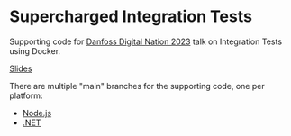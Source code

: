 # Supercharged Integration Tests

Supporting code for [Danfoss Digital Nation 2023](https://danfossdigitalnation.com/) talk on Integration Tests using Docker.

[Slides](https://dgg.github.io/supercharged-integration-tests/)

There are multiple "main" branches for the supporting code, one per platform:

 * [Node.js](https://nodejs.org/en/about)
 * [.NET](https://dotnet.microsoft.com/en-us/)
